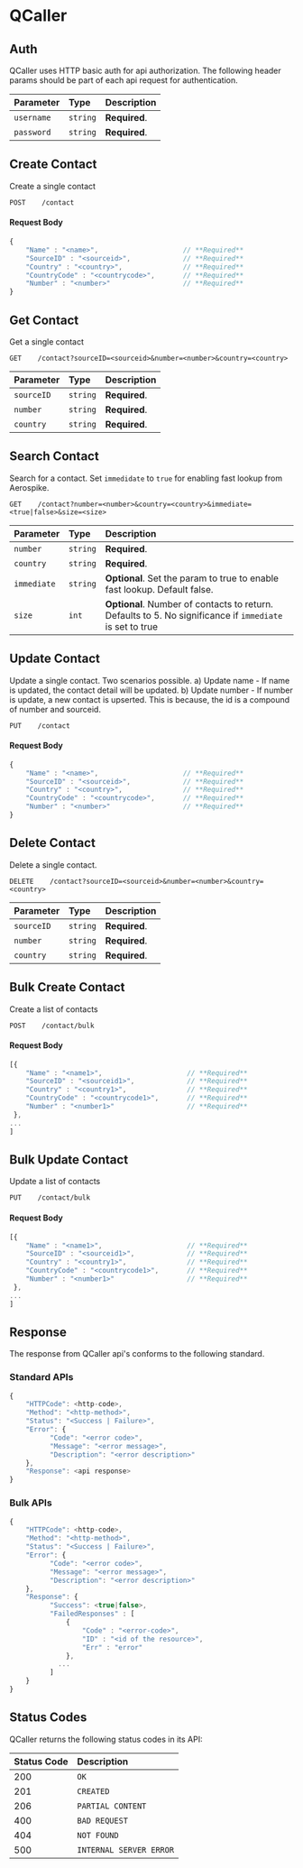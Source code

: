 # QCaller


## Auth
QCaller uses HTTP basic auth for api authorization.
The following header params should be part of each api request for authentication.

| Parameter | Type | Description |
| :--- | :--- | :--- |
| `username` | `string` | **Required**. |
| `password` | `string` | **Required**. |


## Create Contact
Create a single contact

```http
POST    /contact
```

#### Request Body
```js
{
	"Name" : "<name>",                     // **Required**
	"SourceID" : "<sourceid>",             // **Required**
	"Country" : "<country>",               // **Required**
	"CountryCode" : "<countrycode>",       // **Required**
	"Number" : "<number>"                  // **Required**
}
```


## Get Contact
Get a single contact

```http
GET    /contact?sourceID=<sourceid>&number=<number>&country=<country>
```

| Parameter | Type | Description |
| :--- | :--- | :--- |
| `sourceID` | `string` | **Required**. |
| `number` | `string` | **Required**. |
| `country` | `string` | **Required**. |


## Search Contact
Search for a contact. Set `immedidate` to `true` for enabling fast lookup from Aerospike.

```http
GET    /contact?number=<number>&country=<country>&immediate=<true|false>&size=<size>
```

| Parameter | Type | Description |
| :--- | :--- | :--- |
| `number` | `string` | **Required**. |
| `country` | `string` | **Required**. |
| `immediate` | `string` | **Optional**.  Set the param to true to enable fast lookup. Default false. |
| `size` | `int` | **Optional**.  Number of contacts to return. Defaults to 5. No significance if `immediate` is set to true |


## Update Contact
Update a single contact. Two scenarios possible.
a) Update name - If name is updated, the contact detail will be updated.
b) Update number - If number is update, a new contact is upserted. This is because, the id is a compound of number and sourceid.

```http
PUT    /contact
```

#### Request Body
```js
{
	"Name" : "<name>",                     // **Required**
	"SourceID" : "<sourceid>",             // **Required**
	"Country" : "<country>",               // **Required**
	"CountryCode" : "<countrycode>",       // **Required**
	"Number" : "<number>"                  // **Required**
}
```


## Delete Contact
Delete a single contact.

```http
DELETE    /contact?sourceID=<sourceid>&number=<number>&country=<country>
```

| Parameter | Type | Description |
| :--- | :--- | :--- |
| `sourceID` | `string` | **Required**. |
| `number` | `string` | **Required**. |
| `country` | `string` | **Required**. |


## Bulk Create Contact
Create a list of contacts

```http
POST    /contact/bulk
```

#### Request Body
```js
[{
	"Name" : "<name1>",                     // **Required**
	"SourceID" : "<sourceid1>",             // **Required**
	"Country" : "<country1>",               // **Required**
	"CountryCode" : "<countrycode1>",       // **Required**
	"Number" : "<number1>"                  // **Required**
 },
...
]
```


## Bulk Update Contact
Update a list of contacts

```http
PUT    /contact/bulk
```

#### Request Body
```js
[{
	"Name" : "<name1>",                     // **Required**
	"SourceID" : "<sourceid1>",             // **Required**
	"Country" : "<country1>",               // **Required**
	"CountryCode" : "<countrycode1>",       // **Required**
	"Number" : "<number1>"                  // **Required**
 },
...
]
```


## Response

The response from QCaller api's conforms to the following standard.

### Standard APIs

```js
{
    "HTTPCode": <http-code>,
    "Method": "<http-method>",
    "Status": "<Success | Failure>",
    "Error": {
          "Code": "<error code>",
          "Message": "<error message>",
          "Description": "<error description>"
    },
    "Response": <api response>
}
```

### Bulk APIs

```js
{
    "HTTPCode": <http-code>,
    "Method": "<http-method>",
    "Status": "<Success | Failure>",
    "Error": {
          "Code": "<error code>",
          "Message": "<error message>",
          "Description": "<error description>"
    },
    "Response": {
          "Success": <true|false>,
          "FailedResponses" : [
              {
                  "Code" : "<error-code>",
                  "ID" : "<id of the resource>",
                  "Err" : "error"
              },
            ...
          ]
    }
}
```


## Status Codes

QCaller returns the following status codes in its API:

| Status Code | Description |
| :--- | :--- |
| 200 | `OK` |
| 201 | `CREATED` |
| 206 | `PARTIAL CONTENT` |
| 400 | `BAD REQUEST` |
| 404 | `NOT FOUND` |
| 500 | `INTERNAL SERVER ERROR` |
